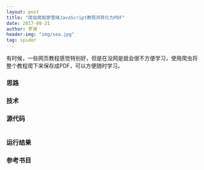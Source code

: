 ```yaml
---
layout: post
title: "爬虫爬取廖雪峰JavaScript教程并转化为PDF"
date: 2017-08-21
author: 罗渊
header-img: "img/sea.jpg"
tag: spider
---
```


有时候，一些网页教程感觉特别好，但是在没网是就会很不方便学习，使用爬虫将整个教程爬下来保存成PDF，可以方便随时学习。
### 思路


### 技术


### 源代码
``` python


```

### 运行结果

### 参考书目


